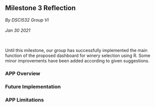 ## Milestone 3 Reflection
*By DSCI532 Group VI* <br><br>
*Jan 30 2021*<br><br><br>

Until this milestone, our group has successfully implemented the main function of the proposed dashboard for winery selection using R. Some minor improvements
have been added according to given suggestions.

### APP Overview

### Future Implementation

### APP Limitations

